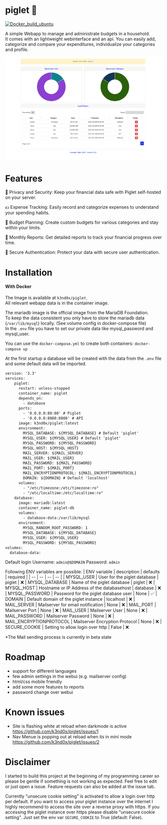 # piglet :pig:
[![Docker_build_ubuntu](https://github.com/k3nd0x/piglet/actions/workflows/docker-build_push.yml/badge.svg)](https://github.com/k3nd0x/piglet/actions/workflows/docker-build_push.yml)

A simple Webapp to manage and administrate budgets in a household. \
It comes with an lightweight webinterface and an api.
You can easily add, categorize and compare your expenditures, individualize your categories and profile. 

![Dashboard](DOCS/piglet_dashboard.PNG)

# Features
📌 Privacy and Security: Keep your financial data safe with Piglet self-hosted on your server.

💵 Expense Tracking: Easily record and categorize expenses to understand your spending habits.

🔢 Budget Planning: Create custom budgets for various categories and stay within your limits.

📅 Monthly Reports: Get detailed reports to track your financial progress over time.

🔐 Secure Authentication: Protect your data with secure user authentication.

# Installation
#### With Docker
The Image is available at `k3nd0x/piglet`. \
All relevant webapp data is in the container image.

The mariadb image is the official image from the MariaDB Foundation. \
To keep the data consistent you only have to store the mariadb data (`/var/lib/mysql`) locally. (See volume config in docker-compose file) \
In the `.env` file you have to set our private data like mysql_password and mysql_user. 

You can use the `docker-compose.yml` to create both containers: `docker-compose up`

At the first startup a database will be created with the data from the `.env` file and some default data will be imported.
```
version: '3.3'
services:
    piglet:
      restart: unless-stopped
      container_name: piglet
      depends_on:
        - database
      ports:
        - '0.0.0.0:80:80' # Piglet
        - '0.0.0.0:8080:8080' # API
      image: k3nd0x/piglet:latest
      environment:
        MYSQL_DATABASE: ${MYSQL_DATABASE} # Default 'piglet'
        MYSQL_USER: ${MYSQL_USER} # Default 'piglet'
        MYSQL_PASSWORD: ${MYSQL_PASSWORD}
        MYSQL_HOST: ${MYSQL_HOST}
        MAIL_SERVER: ${MAIL_SERVER}
        MAIL_USER: ${MAIL_USER}
        MAIL_PASSWORD: ${MAIL_PASSWORD}
        MAIL_PORT: ${MAIL_PORT}
        MAIL_ENCRYPTIONPROTOCOL: ${MAIL_ENCRYPTIONPROTOCOL}
        DOMAIN: ${DOMAIN} # Default 'localhost'
      volumes:
        - "/etc/timezone:/etc/timezone:ro"
        - "/etc/localtime:/etc/localtime:ro"
    database:
      image: mariadb:latest
      container_name: piglet-db
      volumes:
        - database-data:/var/lib/mysql
      environment:
        MYSQL_RANDOM_ROOT_PASSWORD: 1
        MYSQL_DATABASE: ${MYSQL_DATABASE}
        MYSQL_USER: ${MYSQL_USER}
        MYSQL_PASSWORD: ${MYSQL_PASSWORD}
volumes:
  database-data:
```

Default login 
Username: `admin@$DOMAIN`
Password: `admin`


Following ENV variables are possible:
| ENV variable  | description | defaults | required |
| -- | -- | -- | -- |
| MYSQL_USER  | User for the piglet database | piglet | :x:
| MYSQL_DATABASE  | Name of the piglet database | piglet | :x:
| MYSQL_HOST | Hostname or IP Address of the databasehost | database | :x:
| MYSQL_PASSWORD | Password for the piglet database user | None | :white_check_mark:
| DOMAIN | Default domain of the piglet instance | localhost | :x:
| MAIL_SERVER | Mailserver for email notification | None | :x:
| MAIL_PORT | Mailserver Port | None | :x:
| MAIL_USER | Mailserver User | None | :x:
| MAIL_PASSWORD | Mailserver Password | None | :x:
| MAIL_ENCRYPTIONPROTOCOL | Mailserver Encryption Protocol | None | :x:
| SECURE_COOKIE | Setting to allow login over http | False | :x:

*The Mail sending process is currently in beta state

# Roadmap
- support for different languages
- few admin settings in the webui (e.g. mailserver config)
- html/css mobile friendly
- add some more features to reports
- password change over webui

# Known issues
- Site is flashing white at reload when darkmode is active https://github.com/k3nd0x/piglet/issues/1
- Nav Menue is popping out at reload when its in mini mode https://github.com/k3nd0x/piglet/issues/2

# Disclaimer

I started to build this project at the beginning of my programming career so please be gentle if something is not working as expected.
Feel free to edit or just open a issue. Feature requests can also be added at the issue tab.

Currently "unsecure cookie setting" is activated to allow a login over http per default.
If you want to access your piglet instance over the internet I highly recommend to access the site over a reverse proxy with https.
If you accessing the piglet instance over https please disable "unsecure cookie setting". Just set the env var `SECURE_COOKIE` to True (default: False).
